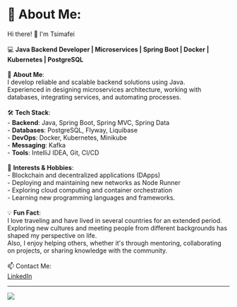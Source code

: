 # 💫 About Me:
 Hi there! 👋 I'm Tsimafei<br><br>
 💻 **Java Backend Developer | Microservices | Spring Boot | Docker | Kubernetes | PostgreSQL**
 <br><br>
 🚀 **About Me**:<br>I develop reliable and scalable backend solutions using Java. <br>Experienced in designing microservices architecture, working with databases, integrating services, and automating processes.
 <br><br>
 🛠 **Tech Stack**:<br> - **Backend**: Java, Spring Boot, Spring MVC, Spring Data<br> - **Databases**: PostgreSQL, Flyway, Liquibase<br> - **DevOps**: Docker, Kubernetes, Minikube<br> - **Messaging**: Kafka<br> - **Tools**: IntelliJ IDEA, Git, CI/CD
 <br><br>
 🎯 **Interests & Hobbies**:<br> - Blockchain and decentralized applications (DApps)<br> - Deploying and maintaining new networks as Node Runner<br> - Exploring cloud computing and container orchestration<br> - Learning new programming languages and frameworks.
 <br><br>
 💡 **Fun Fact**:<br> I love traveling and have lived in several countries for an extended period. <br>Exploring new cultures and meeting people from different backgrounds has shaped my perspective on life. <br>Also, I enjoy helping others, whether it's through mentoring, collaborating on projects, or sharing knowledge with the community.
 <br><br>
 📫 Contact Me:<br> [LinkedIn](https://linkedin.com/in/https://www.linkedin.com/in/tsimafei-sniazhkou/)

---
[![](https://visitcount.itsvg.in/api?id=Timmy8&icon=0&color=0)](https://visitcount.itsvg.in)
